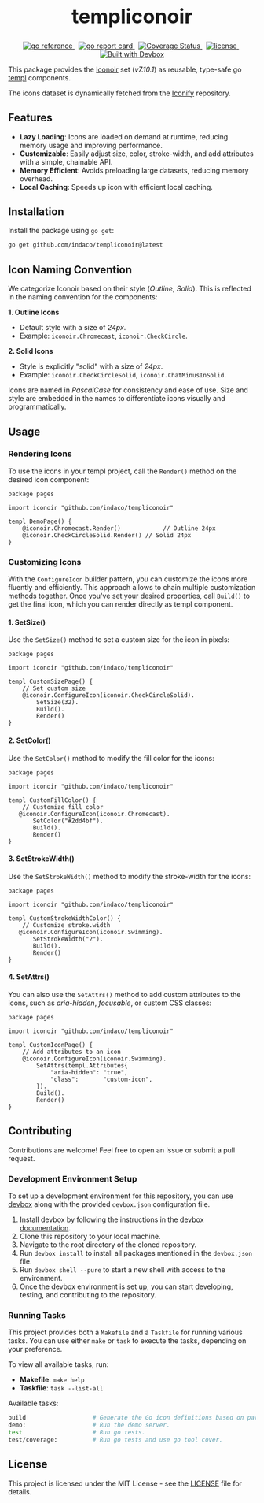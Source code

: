 <h1 align="center" style="font-size: 2.5rem;">
  templiconoir
</h1>
<p align="center">
    <a href="https://pkg.go.dev/github.com/indaco/templiconoir/" target="_blank">
        <img src="https://pkg.go.dev/badge/github.com/indaco/templiconoir/.svg" alt="go reference" />
    </a>
    &nbsp;
    <a href="https://goreportcard.com/report/github.com/indaco/templiconoir" target="_blank">
        <img src="https://goreportcard.com/badge/github.com/indaco/templiconoir" alt="go report card" />
    </a>
    &nbsp;
    <a href="https://coveralls.io/github/indaco/templiconoir?branch=main">
        <img
            src="https://coveralls.io/repos/github/indaco/templiconoir/badge.svg?branch=main"
            alt="Coverage Status"
        />
    </a>
     &nbsp;
     <a href="https://github.com/indaco/templiconoir/blob/main/LICENSE" target="_blank">
        <img src="https://img.shields.io/badge/license-mit-blue?style=flat-square&logo=none" alt="license" />
    </a>
    &nbsp;
    <a href="https://www.jetify.com/devbox/docs/contributor-quickstart/">
      <img
          src="https://www.jetify.com/img/devbox/shield_moon.svg"
          alt="Built with Devbox"
      />
    </a>
</p>

This package provides the [Iconoir](https://iconoir.com) set (_v7.10.1_) as reusable, type-safe go [templ](https://github.com/a-h/templ) components.

The icons dataset is dynamically fetched from the [Iconify](https://github.com/iconify/icon-sets) repository.

## Features

- **Lazy Loading**: Icons are loaded on demand at runtime, reducing memory usage and improving performance.
- **Customizable**: Easily adjust size, color, stroke-width, and add attributes with a simple, chainable API.
- **Memory Efficient**: Avoids preloading large datasets, reducing memory overhead.
- **Local Caching**: Speeds up icon with efficient local caching.

## Installation

Install the package using `go get`:

```bash
go get github.com/indaco/templiconoir@latest
```

## Icon Naming Convention

We categorize Iconoir based on their style (_Outline_, _Solid_). This is reflected in the naming convention for the components:

**1. Outline Icons**

- Default style with a size of _24px_.
- Example: `iconoir.Chromecast`, `iconoir.CheckCircle`.

**2. Solid Icons**

- Style is explicitly "solid" with a size of _24px_.
- Example: `iconoir.CheckCircleSolid`, `iconoir.ChatMinusInSolid`.

Icons are named in _PascalCase_ for consistency and ease of use. Size and style are embedded in the names to differentiate icons visually and programmatically.

## Usage

### Rendering Icons

To use the icons in your templ project, call the `Render()` method on the desired icon component:

```templ
package pages

import iconoir "github.com/indaco/templiconoir"

templ DemoPage() {
    @iconoir.Chromecast.Render()            // Outline 24px
    @iconoir.CheckCircleSolid.Render() // Solid 24px
}
```

### Customizing Icons

With the `ConfigureIcon` builder pattern, you can customize the icons more fluently and efficiently. This approach allows to chain multiple customization methods together. Once you've set your desired properties, call `Build()` to get the final icon, which you can render directly as templ component.

#### 1. SetSize()

Use the `SetSize()` method to set a custom size for the icon in pixels:

```templ
package pages

import iconoir "github.com/indaco/templiconoir"

templ CustomSizePage() {
    // Set custom size
    @iconoir.ConfigureIcon(iconoir.CheckCircleSolid).
        SetSize(32).
        Build().
        Render()
}
```

#### 2. SetColor()

Use the `SetColor()` method to modify the fill color for the icons:

```templ
package pages

import iconoir "github.com/indaco/templiconoir"

templ CustomFillColor() {
    // Customize fill color
   @iconoir.ConfigureIcon(iconoir.Chromecast).
       SetColor("#2dd4bf").
       Build().
       Render()
}
```

#### 3. SetStrokeWidth()

Use the `SetStrokeWidth()` method to modify the stroke-width for the icons:

```templ
package pages

import iconoir "github.com/indaco/templiconoir"

templ CustomStrokeWidthColor() {
    // Customize stroke.width
   @iconoir.ConfigureIcon(iconoir.Swimming).
       SetStrokeWidth("2").
       Build().
       Render()
}
```

#### 4. SetAttrs()

You can also use the `SetAttrs()` method to add custom attributes to the icons, such as _aria-hidden_, _focusable_, or custom CSS classes:

```templ
package pages

import iconoir "github.com/indaco/templiconoir"

templ CustomIconPage() {
    // Add attributes to an icon
    @iconoir.ConfigureIcon(iconoir.Swimming).
        SetAttrs(templ.Attributes{
            "aria-hidden": "true",
            "class":       "custom-icon",
        }).
        Build().
        Render()
}
```

## Contributing

Contributions are welcome! Feel free to open an issue or submit a pull request.

### Development Environment Setup

To set up a development environment for this repository, you can use [devbox](https://www.jetify.com/devbox) along with the provided `devbox.json` configuration file.

1. Install devbox by following the instructions in the [devbox documentation](https://www.jetify.com/devbox/docs/installing_devbox/).
2. Clone this repository to your local machine.
3. Navigate to the root directory of the cloned repository.
4. Run `devbox install` to install all packages mentioned in the `devbox.json` file.
5. Run `devbox shell --pure` to start a new shell with access to the environment.
6. Once the devbox environment is set up, you can start developing, testing, and contributing to the repository.

### Running Tasks

This project provides both a `Makefile` and a `Taskfile` for running various tasks. You can use either `make` or `task` to execute the tasks, depending on your preference.

To view all available tasks, run:

- **Makefile**: `make help`
- **Taskfile**: `task --list-all`

Available tasks:

```bash
build                   # Generate the Go icon definitions based on parsed data/heroicons_cache.json file.
demo:                   # Run the demo server.
test                    # Run go tests.
test/coverage:          # Run go tests and use go tool cover.
```

## License

This project is licensed under the MIT License - see the [LICENSE](./LICENSE) file for details.
